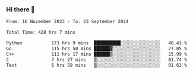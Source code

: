 ### Hi there 👋

<!--
**floyiac/floyiac** is a ✨ _special_ ✨ repository because its `README.md` (this file) appears on your GitHub profile.

Here are some ideas to get you started:

- 🔭 I’m currently working on ...
- 🌱 I’m currently learning ...
- 👯 I’m looking to collaborate on ...
- 🤔 I’m looking for help with ...
- 💬 Ask me about ...
- 📫 How to reach me: ...
- 😄 Pronouns: ...
- ⚡ Fun fact: ...
-->

<!--START_SECTION:waka-->

```txt
From: 16 November 2023 - To: 23 September 2024

Total Time: 428 hrs 7 mins

Python           173 hrs 9 mins  ██████████░░░░░░░░░░░░░░░   40.43 %
Go               115 hrs 50 mins ██████▓░░░░░░░░░░░░░░░░░░   27.05 %
C++              111 hrs 17 mins ██████▒░░░░░░░░░░░░░░░░░░   25.99 %
C                7 hrs 27 mins   ▒░░░░░░░░░░░░░░░░░░░░░░░░   01.74 %
Text             6 hrs 59 mins   ▒░░░░░░░░░░░░░░░░░░░░░░░░   01.63 %
```

<!--END_SECTION:waka-->

